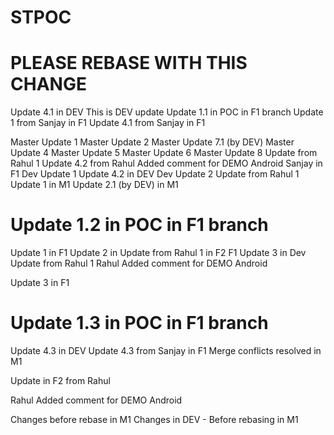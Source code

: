 # STPOC

# PLEASE REBASE WITH THIS CHANGE

Update 4.1 in DEV
This is DEV update
Update 1.1 in POC in F1 branch
Update 1 from Sanjay in F1
Update 4.1 from Sanjay in F1

Master Update 1
Master Update 2
Master Update 7.1 (by DEV)
Master Update 4
Master Update 5
Master Update 6
Master Update 8
Update from Rahul 1
Update 4.2 from Rahul Added comment for DEMO Android Sanjay in F1
Dev Update 1
Update 4.2 in DEV
Dev Update 2
Update from Rahul 1
Update 1 in M1
Update 2.1 (by DEV) in M1
# Update 1.2 in POC in F1 branch
Update 1 in F1
Update 2 in Update from Rahul 1 in F2 F1
Update 3 in Dev
Update from Rahul 1
Rahul Added comment for DEMO Android

Update 3 in F1
# Update 1.3 in POC in F1 branch


Update 4.3 in DEV
Update 4.3 from Sanjay in F1
Merge conflicts resolved in M1

Update in F2 from Rahul

Rahul Added comment for DEMO Android

Changes before rebase in M1
Changes in DEV - Before rebasing in M1
